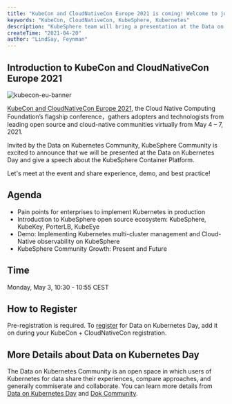 ```yaml
---
title: "KubeCon and CloudNativeCon Europe 2021 is coming! Welcome to join us!"
keywords: "KubeCon, CloudNativeCon, KubeSphere, Kubernetes"
description: "KubeSphere team will bring a presentation at the Data on Kubernetes Day of KubeCon and CloudNativeCon Europe 2021."
createTime: "2021-04-20"
author: "LindSay, Feynman"
---
```


## Introduction to KubeCon and CloudNativeCon Europe 2021

![kubecon-eu-banner](/images/news/kubecon-eu/kubecon-news-banner.png)

[KubeCon and CloudNativeCon Europe 2021](https://events.linuxfoundation.org/kubecon-cloudnativecon-europe/), the Cloud Native Computing Foundation’s flagship conference，gathers adopters and technologists from leading open source and cloud-native communities virtually from May 4 – 7, 2021.

Invited by the Data on Kubernetes Community, KubeSphere Community is excited to announce that we will be presented at the Data on Kubernetes Day and give a speech about the KubeSphere Container Platform.

Let's meet at the event and share experience, demo, and best practice!

## Agenda

- Pain points for enterprises to implement Kubernetes in production
- Introduction to KubeSphere open source ecosystem: KubeSphere, KubeKey, PorterLB, KubeEye
- Demo: Implementing Kubernetes multi-cluster management and Cloud-Native observability on KubeSphere
- KubeSphere Community Growth: Present and Future

## Time

Monday, May 3, 10:30 - 10:55 CEST


## How to Register

Pre-registration is required. To [register](https://www.cvent.com/d/hjqknn/4W?ct=63aa65b5-fc54-41a0-b155-32d905d16277&_ga=2.41332450.1168512059.1618925924-519430340.1610346221) for Data on Kubernetes Day, add it on during your KubeCon + CloudNativeCon registration.

## More Details about Data on Kubernetes Day

The Data on Kubernetes Community is an open space in which users of Kubernetes for data share their experiences, compare approaches, and generally commiserate and collaborate. You can learn more details from [Data on Kubernetes Day](https://events.linuxfoundation.org/kubecon-cloudnativecon-europe/program/colocated-events/#data-on-kubernetes-day) and [Dok Community](https://dok.community/).


